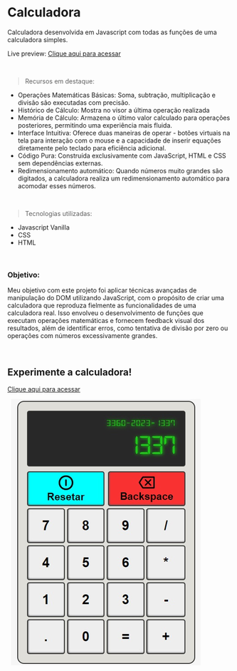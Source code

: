 # Calculadora
Calculadora desenvolvida em Javascript com todas as funções de uma calculadora simples.

Live preview: 
[Clique aqui para acessar](https://lcarrati.github.io/Calculadora/) 

&nbsp;
> Recursos em destaque:
- Operações Matemáticas Básicas: Soma, subtração, multiplicação e divisão são executadas com precisão.
- Histórico de Cálculo: Mostra no visor a última operação realizada
- Memória de Cálculo: Armazena o último valor calculado para operações posteriores, permitindo uma experiência mais fluida.
- Interface Intuitiva: Oferece duas maneiras de operar - botões virtuais na tela para interação com o mouse e a capacidade de inserir equações diretamente pelo teclado para eficiência adicional.
- Código Pura: Construída exclusivamente com JavaScript, HTML e CSS sem dependências externas.
- Redimensionamento automático: Quando números muito grandes são digitados, a calculadora realiza um redimensionamento automático para acomodar esses números.

&nbsp;
> Tecnologias utilizadas:
- Javascript Vanilla
- CSS
- HTML

&nbsp;
### Objetivo:
Meu objetivo com este projeto foi aplicar técnicas avançadas de manipulação do DOM utilizando JavaScript, com o propósito de criar uma calculadora que reproduza fielmente as funcionalidades de uma calculadora real. Isso envolveu o desenvolvimento de funções que executam operações matemáticas e fornecem feedback visual dos resultados, além de identificar erros, como tentativa de divisão por zero ou operações com números excessivamente grandes.

&nbsp;
## Experimente a calculadora! 
[Clique aqui para acessar](https://lcarrati.github.io/Calculadora/)

&nbsp;
![preview](./imagens/preview.jpg)
